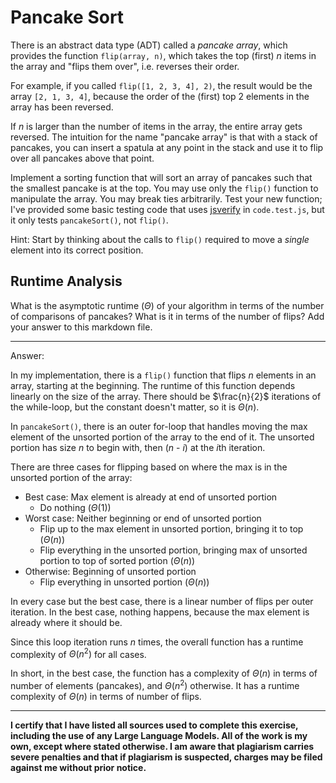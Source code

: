 # Pancake Sort

There is an abstract data type (ADT) called a *pancake array*, which provides
the function `flip(array, n)`, which takes the top (first) $n$ items in the
array and "flips them over", i.e. reverses their order.

For example, if you called `flip([1, 2, 3, 4], 2)`, the result would
be the array  `[2, 1, 3, 4]`, because the order of the (first) top 2
elements in the array has been reversed.

If $n$ is larger than the number of items in the array, the entire array gets
reversed. The intuition for the name "pancake array" is that with a stack of
pancakes, you can insert a spatula at any point in the stack and use it to flip
over all pancakes above that point.

Implement a sorting function that will sort an array of pancakes such that the
smallest pancake is at the top. You may use only the `flip()` function to
manipulate the array. You may break ties arbitrarily. Test your new function;
I've provided some basic testing code that uses
[jsverify](https://jsverify.github.io/) in `code.test.js`, but it only tests
`pancakeSort()`, not `flip()`.

Hint: Start by thinking about the calls to `flip()` required to move a *single*
element into its correct position.

## Runtime Analysis

What is the asymptotic runtime ($\Theta$) of your algorithm in terms of the
number of comparisons of pancakes? What is it in terms of the number of flips?
Add your answer to this markdown file.

---

Answer:

In my implementation, there is a `flip()` function that flips *n* elements in an array, starting at the beginning. The runtime of this function depends linearly on the size of the array. There should be $\frac{n}{2}$ iterations of the while-loop, but the constant doesn't matter, so it is $\Theta(n)$. 

In `pancakeSort()`, there is an outer for-loop that handles moving the max element of the unsorted portion of the array to the end of it. The unsorted portion has size *n* to begin with, then (*n* - *i*) at the *i*th iteration.

There are three cases for flipping based on where the max is in the unsorted portion of the array:
- Best case: Max element is already at end of unsorted portion
    - Do nothing ($\Theta(1)$)
- Worst case: Neither beginning or end of unsorted portion
    - Flip up to the max element in unsorted portion, bringing it to top ($\Theta(n)$)
    - Flip everything in the unsorted portion, bringing max of unsorted portion to top of sorted portion ($\Theta(n)$)
- Otherwise: Beginning of unsorted portion
    - Flip everything in unsorted portion ($\Theta(n)$)

In every case but the best case, there is a linear number of flips per outer iteration. In the best case, nothing happens, because the max element is already where it should be.

Since this loop iteration runs *n* times, the overall function has a runtime complexity of $\Theta(n^2)$ for all cases.

In short, in the best case, the function has a complexity of $\Theta(n)$ in terms of number of elements (pancakes), and $\Theta(n^2)$ otherwise. It has a runtime complexity of $\Theta(n)$ in terms of number of flips.

---

**I certify that I have listed all sources used to complete this exercise, including the use
of any Large Language Models. All of the work is my own, except where stated
otherwise. I am aware that plagiarism carries severe penalties and that if plagiarism is
suspected, charges may be filed against me without prior notice.**
